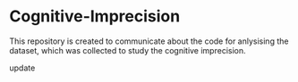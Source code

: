 # Cognitive-Imprecision

This repository is created to communicate about the code for anlysising the dataset,
which was collected to study the cognitive imprecision.

update
